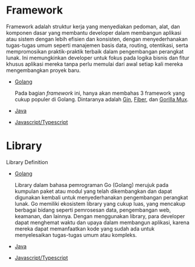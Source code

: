# Framework

Framework adalah struktur kerja yang menyediakan pedoman, alat, dan komponen dasar yang membantu developer dalam membangun aplikasi atau sistem dengan lebih efisien dan konsisten, dengan menyederhanakan tugas-tugas umum seperti manajemen basis data, routing, otentikasi, serta mempromosikan praktik-praktik terbaik dalam pengembangan perangkat lunak. Ini memungkinkan developer untuk fokus pada logika bisnis dan fitur khusus aplikasi mereka tanpa perlu memulai dari awal setiap kali mereka mengembangkan proyek baru.

- [Golang](/golang/framework/README.md)
  
  Pada bagian *framework* ini, hanya akan membahas 3 framework yang cukup populer di Golang. Dintaranya adalah [Gin](https://github.com/gin-gonic/gin), [Fiber](https://github.com/gofiber/fiber), dan [Gorilla Mux](https://github.com/gorilla/mux).

- [Java](/java/framework/README.md)

- [Javascript/Typescript](/javascript-or-typescript/framework/README.md)

# Library
Library Definition

- [Golang](/golang/library/README.md)
  
  Library dalam bahasa pemrograman Go (Golang) merujuk pada kumpulan paket atau modul yang telah dikembangkan dan dapat digunakan kembali untuk menyederhanakan pengembangan perangkat lunak. Go memiliki ekosistem library yang cukup luas, yang mencakup berbagai bidang seperti pemrosesan data, pengembangan web, keamanan, dan lainnya. Dengan menggunakan library, para developer dapat menghemat waktu dan upaya dalam membangun aplikasi, karena mereka dapat memanfaatkan kode yang sudah ada untuk menyelesaikan tugas-tugas umum atau kompleks.

- [Java](/java/library/README.md)

- [Javascript/Typescript](javascript-or-typescript/library/README.md)